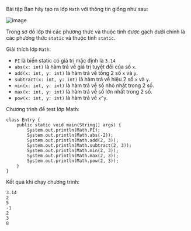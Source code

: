 Bài tập
Bạn hãy tạo ra lớp `Math` với thông tin giống như sau:

![image](https://github.com/user-attachments/assets/1954cf5c-0145-4738-8b6a-6869443844f0)

Trong sơ đồ lớp thì các phương thức và thuộc tính được gạch dưới chính là các phương thức `static` và thuộc tính `static`.

Giải thích lớp `Math`:

- `PI` là biến static có giá trị mặc định là `3.14`
- `abs(x: int)` là hàm trả về giá trị tuyệt đối của số `x`.
- `add(x: int, y: int)` là hàm trả về tổng 2 số `x` và `y`.
- `subtract(x: int, y: int)` là hàm trả về hiệu 2 số `x` và `y`.
- `min(x: int, y: int)` là hàm trả về số nhỏ nhất trong 2 số.
- `max(x: int, y: int)` là hàm trả về số lớn nhất trong 2 số.
- `pow(x: int, y: int)` là hàm trả về `x^y`.

Chương trình để test lớp Math:
```
class Entry {
	public static void main(String[] args) {
		System.out.println(Math.PI);
		System.out.println(Math.abs(-2));
		System.out.println(Math.add(2, 3));
		System.out.println(Math.subtract(2, 3));
		System.out.println(Math.min(2, 3));
		System.out.println(Math.max(2, 3));
		System.out.println(Math.pow(2, 3));
	}
}
```
Kết quả khi chạy chương trình:
```
3.14
2
5
-1
2
3
8
```
